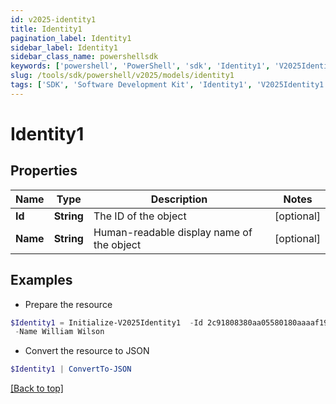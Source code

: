 ```yaml
---
id: v2025-identity1
title: Identity1
pagination_label: Identity1
sidebar_label: Identity1
sidebar_class_name: powershellsdk
keywords: ['powershell', 'PowerShell', 'sdk', 'Identity1', 'V2025Identity1']
slug: /tools/sdk/powershell/v2025/models/identity1
tags: ['SDK', 'Software Development Kit', 'Identity1', 'V2025Identity1']
---
```


# Identity1

## Properties

| Name | Type | Description | Notes |
| --- | --- | --- | --- |
| **Id** | **String** | The ID of the object | [optional] |
| **Name** | **String** | Human-readable display name of the object | [optional] |

## Examples

- Prepare the resource

```powershell
$Identity1 = Initialize-V2025Identity1  -Id 2c91808380aa05580180aaaaf1940410 `
 -Name William Wilson
```

- Convert the resource to JSON

```powershell
$Identity1 | ConvertTo-JSON
```

[[Back to top]](#)
